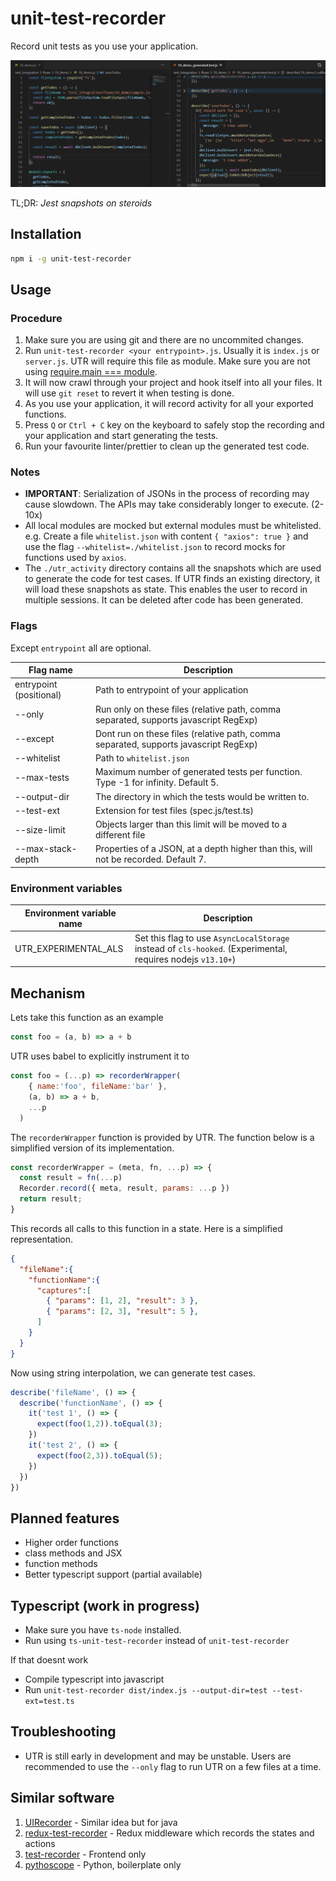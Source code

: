 # unit-test-recorder

Record unit tests as you use your application.

![sample](sample.png)

TL;DR:  *Jest snapshots on steroids*

## Installation

```sh
npm i -g unit-test-recorder
```

## Usage

### Procedure

1. Make sure you are using git and there are no uncommited changes.
2. Run `unit-test-recorder <your entrypoint>.js`. Usually it is `index.js` or `server.js`. UTR will require this file as module. Make sure you are not using [require.main === module](https://stackoverflow.com/a/6398335/1217998).
3. It will now crawl through your project and hook itself into all your files. It will use `git reset` to revert it when testing is done.
4. As you use your application, it will record activity for all your exported functions.
5. Press `Q` or `Ctrl + C` key on the keyboard to safely stop the recording and your application and start generating the tests.
6. Run your favourite linter/prettier to clean up the generated test code.

### Notes

* **IMPORTANT**: Serialization of JSONs in the process of recording may cause slowdown. The APIs may take considerably longer to execute. (2-10x)
* All local modules are mocked but external modules must be whitelisted. e.g. Create a file `whitelist.json` with content `{ "axios": true }` and use the flag `--whitelist=./whitelist.json` to record mocks for functions used by `axios`.
* The `./utr_activity` directory contains all the snapshots which are used to generate the code for test cases. If UTR finds an existing directory, it will load these snapshots as state. This enables the user to record in multiple sessions. It can be deleted after code has been generated.

### Flags

Except `entrypoint` all are optional.

| Flag name | Description |
| --------- | ------------ |
| entrypoint (positional) | Path to entrypoint of your application |
| --only | Run only on these files (relative path, comma separated, supports javascript RegExp) |
| --except | Dont run on these files (relative path, comma separated, supports javascript RegExp) |
| --whitelist | Path to `whitelist.json` |
| --max-tests | Maximum number of generated tests per function. Type -1 for infinity. Default 5. |
| --output-dir | The directory in which the tests would be written to. |
| --test-ext | Extension for test files (spec.js/test.ts) |
| --size-limit | Objects larger than this limit will be moved to a different file |
| --max-stack-depth | Properties of a JSON, at a depth higher than this, will not be recorded. Default 7. |

### Environment variables

| Environment variable name | Description |
| --------- | ------------ |
| UTR_EXPERIMENTAL_ALS | Set this flag to use `AsyncLocalStorage` instead of `cls-hooked`. (Experimental, requires nodejs `v13.10+`) |

## Mechanism

Lets take this function as an example

```js
const foo = (a, b) => a + b
```

UTR uses babel to explicitly instrument it to

```js
const foo = (...p) => recorderWrapper(
    { name:'foo', fileName:'bar' },
    (a, b) => a + b,
    ...p
  )
```

The `recorderWrapper` function is provided by UTR. The function below is a simplified version of its implementation.

```js
const recorderWrapper = (meta, fn, ...p) => {
  const result = fn(...p)
  Recorder.record({ meta, result, params: ...p })
  return result;
}
```

This records all calls to this function in a state. Here is a simplified representation.

```json
{
  "fileName":{
    "functionName":{
      "captures":[
        { "params": [1, 2], "result": 3 },
        { "params": [2, 3], "result": 5 },
      ]
    }
  }
}
```

Now using string interpolation, we can generate test cases.

```js
describe('fileName', () => {
  describe('functionName', () => {
    it('test 1', () => {
      expect(foo(1,2)).toEqual(3);
    })
    it('test 2', () => {
      expect(foo(2,3)).toEqual(5);
    })
  })
})
```

## Planned features

* Higher order functions
* class methods and JSX
* function methods
* Better typescript support (partial available)

## Typescript (work in progress)

* Make sure you have `ts-node` installed.
* Run using `ts-unit-test-recorder` instead of `unit-test-recorder`

If that doesnt work

* Compile typescript into javascript
* Run `unit-test-recorder dist/index.js --output-dir=test --test-ext=test.ts`

## Troubleshooting

* UTR is still early in development and may be unstable. Users are recommended to use the `--only` flag to run UTR on a few files at a time.

## Similar software

1. [UIRecorder](https://uirecorder.com/) - Similar idea but for java
2. [redux-test-recorder](https://github.com/conorhastings/redux-test-recorder) - Redux middleware which records the states and actions
3. [test-recorder](https://github.com/QuantumInformation/test-recorder) - Frontend only
4. [pythoscope](https://github.com/mkwiatkowski/pythoscope) - Python, boilerplate only
